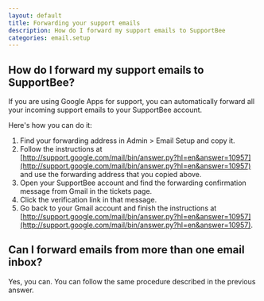```yaml
---
layout: default
title: Forwarding your support emails 
description: How do I forward my support emails to SupportBee
categories: email.setup
---
```


How do I forward my support emails to SupportBee?
-------------------------------------------------

If you are using Google Apps for support,  you can automatically forward all your incoming support emails to your SupportBee account.  

Here's how you can do it:

1. Find your forwarding address in Admin > Email Setup and copy it.
2. Follow the instructions at [http://support.google.com/mail/bin/answer.py?hl=en&answer=10957](http://support.google.com/mail/bin/answer.py?hl=en&answer=10957) and use the forwarding address that you copied above.
3. Open your SupportBee account and find the forwarding confirmation message from Gmail in the tickets page.
4. Click the verification link in that message.
5. Go back to your Gmail account and finish the instructions at [http://support.google.com/mail/bin/answer.py?hl=en&answer=10957](http://support.google.com/mail/bin/answer.py?hl=en&answer=10957).


Can I forward emails from more than one email inbox?
----------------------------------------------------

Yes, you can.  You can follow the same procedure described in the previous answer.


